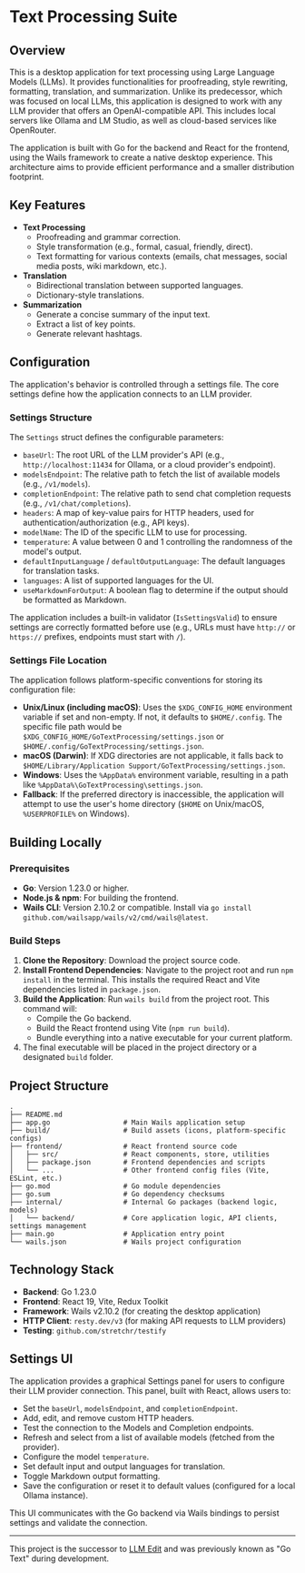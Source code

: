 # Text Processing Suite

## Overview

This is a desktop application for text processing using Large Language Models (LLMs). It provides functionalities for proofreading, style rewriting, formatting, translation, and summarization. Unlike its predecessor, which was focused on local LLMs, this application is designed to work with any LLM provider that offers an OpenAI-compatible API. This includes local servers like Ollama and LM Studio, as well as cloud-based services like OpenRouter.

The application is built with Go for the backend and React for the frontend, using the Wails framework to create a native desktop experience. This architecture aims to provide efficient performance and a smaller distribution footprint.

## Key Features

*   **Text Processing**
    *   Proofreading and grammar correction.
    *   Style transformation (e.g., formal, casual, friendly, direct).
    *   Text formatting for various contexts (emails, chat messages, social media posts, wiki markdown, etc.).
*   **Translation**
    *   Bidirectional translation between supported languages.
    *   Dictionary-style translations.
*   **Summarization**
    *   Generate a concise summary of the input text.
    *   Extract a list of key points.
    *   Generate relevant hashtags.

## Configuration

The application's behavior is controlled through a settings file. The core settings define how the application connects to an LLM provider.

### Settings Structure

The `Settings` struct defines the configurable parameters:

*   `baseUrl`: The root URL of the LLM provider's API (e.g., `http://localhost:11434` for Ollama, or a cloud provider's endpoint).
*   `modelsEndpoint`: The relative path to fetch the list of available models (e.g., `/v1/models`).
*   `completionEndpoint`: The relative path to send chat completion requests (e.g., `/v1/chat/completions`).
*   `headers`: A map of key-value pairs for HTTP headers, used for authentication/authorization (e.g., API keys).
*   `modelName`: The ID of the specific LLM to use for processing.
*   `temperature`: A value between 0 and 1 controlling the randomness of the model's output.
*   `defaultInputLanguage` / `defaultOutputLanguage`: The default languages for translation tasks.
*   `languages`: A list of supported languages for the UI.
*   `useMarkdownForOutput`: A boolean flag to determine if the output should be formatted as Markdown.

The application includes a built-in validator (`IsSettingsValid`) to ensure settings are correctly formatted before use (e.g., URLs must have `http://` or `https://` prefixes, endpoints must start with `/`).

### Settings File Location

The application follows platform-specific conventions for storing its configuration file:

*   **Unix/Linux (including macOS)**: Uses the `$XDG_CONFIG_HOME` environment variable if set and non-empty. If not, it defaults to `$HOME/.config`. The specific file path would be `$XDG_CONFIG_HOME/GoTextProcessing/settings.json` or `$HOME/.config/GoTextProcessing/settings.json`.
*   **macOS (Darwin)**: If XDG directories are not applicable, it falls back to `$HOME/Library/Application Support/GoTextProcessing/settings.json`.
*   **Windows**: Uses the `%AppData%` environment variable, resulting in a path like `%AppData%\GoTextProcessing\settings.json`.
*   **Fallback**: If the preferred directory is inaccessible, the application will attempt to use the user's home directory (`$HOME` on Unix/macOS, `%USERPROFILE%` on Windows).

## Building Locally

### Prerequisites

*   **Go**: Version 1.23.0 or higher.
*   **Node.js & npm**: For building the frontend.
*   **Wails CLI**: Version 2.10.2 or compatible. Install via `go install github.com/wailsapp/wails/v2/cmd/wails@latest`.

### Build Steps

1.  **Clone the Repository**: Download the project source code.
2.  **Install Frontend Dependencies**: Navigate to the project root and run `npm install` in the terminal. This installs the required React and Vite dependencies listed in `package.json`.
3.  **Build the Application**: Run `wails build` from the project root. This command will:
    *   Compile the Go backend.
    *   Build the React frontend using Vite (`npm run build`).
    *   Bundle everything into a native executable for your current platform.
4.  The final executable will be placed in the project directory or a designated `build` folder.

## Project Structure

```
.
├── README.md
├── app.go                  # Main Wails application setup
├── build/                  # Build assets (icons, platform-specific configs)
├── frontend/               # React frontend source code
│   ├── src/                # React components, store, utilities
│   ├── package.json        # Frontend dependencies and scripts
│   └── ...                 # Other frontend config files (Vite, ESLint, etc.)
├── go.mod                  # Go module dependencies
├── go.sum                  # Go dependency checksums
├── internal/               # Internal Go packages (backend logic, models)
│   └── backend/            # Core application logic, API clients, settings management
├── main.go                 # Application entry point
└── wails.json              # Wails project configuration
```

## Technology Stack

*   **Backend**: Go 1.23.0
*   **Frontend**: React 19, Vite, Redux Toolkit
*   **Framework**: Wails v2.10.2 (for creating the desktop application)
*   **HTTP Client**: `resty.dev/v3` (for making API requests to LLM providers)
*   **Testing**: `github.com/stretchr/testify`

## Settings UI

The application provides a graphical Settings panel for users to configure their LLM provider connection. This panel, built with React, allows users to:

*   Set the `baseUrl`, `modelsEndpoint`, and `completionEndpoint`.
*   Add, edit, and remove custom HTTP headers.
*   Test the connection to the Models and Completion endpoints.
*   Refresh and select from a list of available models (fetched from the provider).
*   Configure the model `temperature`.
*   Set default input and output languages for translation.
*   Toggle Markdown output formatting.
*   Save the configuration or reset it to default values (configured for a local Ollama instance).

This UI communicates with the Go backend via Wails bindings to persist settings and validate the connection.

---

This project is the successor to [LLM Edit](https://github.com/sanyokkua/llmedit) and was previously known as "Go Text" during development.